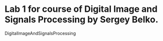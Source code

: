 Lab 1 for course of Digital Image and Signals Processing by Sergey Belko.
====

DigitalImageAndSignalsProcessing
